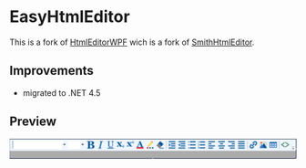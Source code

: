 # EasyHtmlEditor
This is a fork of [HtmlEditorWPF](https://github.com/LBRNZ/HtmlEditorWPF) wich is a fork of [SmithHtmlEditor](https://github.com/adambarath/SmithHtmlEditor).

## Improvements
- migrated to .NET 4.5

## Preview
![](Readme/preview.PNG?raw=true)
